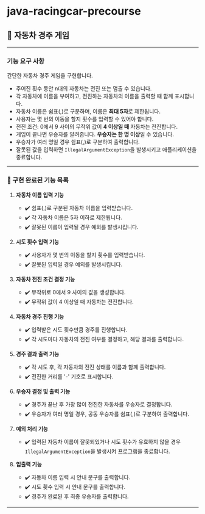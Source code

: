 # java-racingcar-precourse

## 🚗 자동차 경주 게임

---

### 기능 요구 사항

간단한 자동차 경주 게임을 구현합니다.

- 주어진 횟수 동안 n대의 자동차는 전진 또는 멈출 수 있습니다.
- 각 자동차에 이름을 부여하고, 전진하는 자동차의 이름을 출력할 때 함께 표시합니다.
- 자동차 이름은 쉼표(,)로 구분하며, 이름은 **최대 5자**로 제한됩니다.
- 사용자는 몇 번의 이동을 할지 횟수를 입력할 수 있어야 합니다.
- 전진 조건: 0에서 9 사이의 무작위 값이 **4 이상일 때** 자동차는 전진합니다.
- 게임이 끝나면 우승자를 알려줍니다. **우승자는 한 명 이상**일 수 있습니다.
- 우승자가 여러 명일 경우 쉼표(,)로 구분하여 출력합니다.
- 잘못된 값을 입력하면 `IllegalArgumentException`을 발생시키고 애플리케이션을 종료합니다.

---

### 📝 구현 완료된 기능 목록

1. **자동차 이름 입력 기능**
   - ✔️ 쉼표(,)로 구분된 자동차 이름을 입력받습니다.
   - ✔️ 각 자동차 이름은 5자 이하로 제한됩니다.
   - ✔️ 잘못된 이름이 입력될 경우 예외를 발생시킵니다.

2. **시도 횟수 입력 기능**
   - ✔️ 사용자가 몇 번의 이동을 할지 횟수를 입력받습니다.
   - ✔️ 잘못된 입력일 경우 예외를 발생시킵니다.

3. **자동차 전진 조건 결정 기능**
   - ✔️ 무작위로 0에서 9 사이의 값을 생성합니다.
   - ✔️ 무작위 값이 4 이상일 때 자동차는 전진합니다.

4. **자동차 경주 진행 기능**
   - ✔️ 입력받은 시도 횟수만큼 경주를 진행합니다.
   - ✔️ 각 시도마다 자동차의 전진 여부를 결정하고, 해당 결과를 출력합니다.

5. **경주 결과 출력 기능**
   - ✔️ 각 시도 후, 각 자동차의 전진 상태를 이름과 함께 출력합니다.
   - ✔️ 전진한 거리를 '-' 기호로 표시합니다.

6. **우승자 결정 및 출력 기능**
   - ✔️ 경주가 끝난 후 가장 많이 전진한 자동차를 우승자로 결정합니다.
   - ✔️ 우승자가 여러 명일 경우, 공동 우승자를 쉼표(,)로 구분하여 출력합니다.

7. **예외 처리 기능**
   - ✔️ 입력된 자동차 이름이 잘못되었거나 시도 횟수가 유효하지 않을 경우 `IllegalArgumentException`을 발생시켜 프로그램을 종료합니다.

8. **입출력 기능**
   - ✔️ 자동차 이름 입력 시 안내 문구를 출력합니다.
   - ✔️ 시도 횟수 입력 시 안내 문구를 출력합니다.
   - ✔️ 경주가 완료된 후 최종 우승자를 출력합니다.

---
